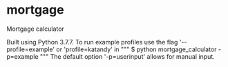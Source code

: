 # mortgage
Mortgage calculator

Built using Python 3.7.7. To run example profiles use the flag '--profile=example' or 'profile=katandy' in
"""
  $ python mortgage_calculator -p=example
"""
The default option '-p=userinput' allows for manual input.
